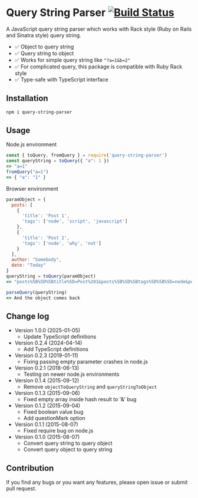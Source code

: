 # Query String Parser [![Build Status](https://img.shields.io/github/actions/workflow/status/victorteokw/query-string-parser/CI.yml.svg?style=flat-square&color=green&logo=github)](https://github.com/victorteokw/query-string-parser/actions)

A JavaScript query string parser which works with Rack style (Ruby on Rails and
Sinatra style) query string.

* ✅ Object to query string
* ✅ Query string to object
* ✅ Works for simple query string like `"?a=1&b=2"`
* ✅ For complicated query, this package is compatible with Ruby Rack style
* ✅ Type-safe with TypeScript interface

## Installation

```sh
npm i query-string-parser
```

## Usage

Node.js environment
``` javascript
const { toQuery, fromQuery } = require('query-string-parser')
const queryString = toQuery({ "a": 1 })
=> "a=1"
fromQuery("a=1")
=> { "a": "1" }
```

Browser environment
``` javascript
paramObject = {
  posts: [
    {
      'title': 'Post 1',
      'tags': ['node', 'script', 'javascript']
    },
    {
      'title': 'Post 2',
      'tags': ['node', 'why', 'not']
    }
  ],
  author: "Somebody",
  date: "Today"
}
queryString = toQuery(paramObject)
=> "posts%5B%5D%5Btitle%5D=Post%201&posts%5B%5D%5Btags%5D%5B%5D=node&posts%5B%5D%5Btags%5D%5B%5D=script&posts%5B%5D%5Btags%5D%5B%5D=javascript&posts%5B%5D%5Btitle%5D=Post%202&posts%5B%5D%5Btags%5D%5B%5D=node&posts%5B%5D%5Btags%5D%5B%5D=why&posts%5B%5D%5Btags%5D%5B%5D=not&author=Somebody&date=Today"

parseQuery(queryString)
=> And the object comes back
```

## Change log

- Version 1.0.0 (2025-01-05)
  - Update TypeScript definitions
- Version 0.2.4 (2024-04-14)
  - Add TypeScript definitions
- Version 0.2.3 (2019-01-11)
  - Fixing passing empty parameter crashes in node.js
- Version 0.2.1 (2018-06-13)
  - Testing on newer node.js environments
- Version 0.1.4 (2015-09-12)
  - Remove `objectToQueryString` and `queryStringToObject`
- Version 0.1.3 (2015-09-06)
  - Fixed empty array inside hash result to '&' bug
- Version 0.1.2 (2015-09-04)
  - Fixed boolean value bug
  - Add questionMark option
- Version 0.1.1 (2015-08-07)
  - Fixed require bug on node.js
- Version 0.1.0 (2015-08-07)
  - Convert query string to query object
  - Convert query object to query string

## Contribution

If you find any bugs or you want any features, please open issue or submit pull request.
